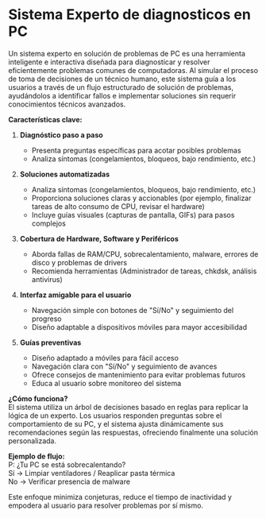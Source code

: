 ﻿# Sistema Experto de diagnosticos en PC

Un sistema experto en solución de problemas de PC es una herramienta inteligente e interactiva diseñada para diagnosticar y resolver eficientemente problemas comunes de computadoras. Al simular el proceso de toma de decisiones de un técnico humano, este sistema guía a los usuarios a través de un flujo estructurado de solución de problemas, ayudándolos a identificar fallos e implementar soluciones sin requerir conocimientos técnicos avanzados.

**Características clave:**

1. **Diagnóstico paso a paso**  
   - Presenta preguntas específicas para acotar posibles problemas  
   - Analiza síntomas (congelamientos, bloqueos, bajo rendimiento, etc.)  

2. **Soluciones automatizadas**  
   - Analiza síntomas (congelamientos, bloqueos, bajo rendimiento, etc.)  
   - Proporciona soluciones claras y accionables (por ejemplo, finalizar tareas de alto consumo de CPU, revisar el hardware)  
   - Incluye guías visuales (capturas de pantalla, GIFs) para pasos complejos  

3. **Cobertura de Hardware, Software y Periféricos**  
   - Aborda fallas de RAM/CPU, sobrecalentamiento, malware, errores de disco y problemas de drivers  
   - Recomienda herramientas (Administrador de tareas, chkdsk, análisis antivirus)  

4. **Interfaz amigable para el usuario**  
   - Navegación simple con botones de "Sí/No" y seguimiento del progreso  
   - Diseño adaptable a dispositivos móviles para mayor accesibilidad  

5. **Guías preventivas**  
   - Diseño adaptado a móviles para fácil acceso  
   - Navegación clara con "Sí/No" y seguimiento de avances  
   - Ofrece consejos de mantenimiento para evitar problemas futuros  
   - Educa al usuario sobre monitoreo del sistema  

**¿Cómo funciona?**  
El sistema utiliza un árbol de decisiones basado en reglas para replicar la lógica de un experto. Los usuarios responden preguntas sobre el comportamiento de su PC, y el sistema ajusta dinámicamente sus recomendaciones según las respuestas, ofreciendo finalmente una solución personalizada.

**Ejemplo de flujo:**  
P: ¿Tu PC se está sobrecalentando?  
Sí → Limpiar ventiladores / Reaplicar pasta térmica  
No → Verificar presencia de malware  

Este enfoque minimiza conjeturas, reduce el tiempo de inactividad y empodera al usuario para resolver problemas por sí mismo.
